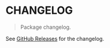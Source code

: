 # CHANGELOG

> Package changelog.

See [GitHub Releases](https://github.com/stdlib-js/math-base-special-acoversin/releases) for the changelog.